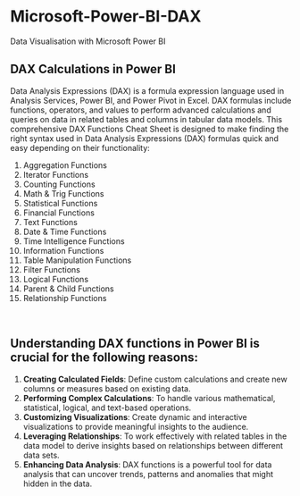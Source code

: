 # Microsoft-Power-BI-DAX
Data Visualisation with Microsoft Power BI

## DAX Calculations in Power BI
Data Analysis Expressions (DAX) is a formula expression language used in Analysis Services, Power BI, and Power Pivot in Excel. 
DAX formulas include functions, operators, and values to perform advanced calculations and queries on data in related tables and columns in tabular data models.
This comprehensive DAX Functions Cheat Sheet is designed to make finding the right syntax used in Data Analysis Expressions (DAX) formulas quick and easy depending on their functionality:
1. Aggregation Functions
2. Iterator Functions
3. Counting Functions
4. Math & Trig Functions
5. Statistical Functions
6. Financial Functions
7. Text Functions
8. Date & Time Functions
9. Time Intelligence Functions
10. Information Functions
11. Table Manipulation Functions
12. Filter Functions
13. Logical Functions
14. Parent & Child Functions
15. Relationship Functions
<br>

## Understanding DAX functions in Power BI is crucial for the following reasons:
1. **Creating Calculated Fields**: Define custom calculations and create new columns or measures based on existing data.
2. **Performing Complex Calculations**: To handle various mathematical, statistical, logical, and text-based operations.
3. **Customizing Visualizations**: Create dynamic and interactive visualizations to provide meaningful insights to the audience.
4. **Leveraging Relationships**: To work effectively with related tables in the data model to derive insights based on relationships between different data sets.
5. **Enhancing Data Analysis**: DAX functions is a powerful tool for data analysis that can uncover trends, patterns and anomalies that might hidden in the data.
